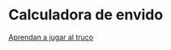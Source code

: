 # Calculadora de envido
[Aprendan a jugar al truco](https://x.com/maps_argentina/status/1880483830387339654)
